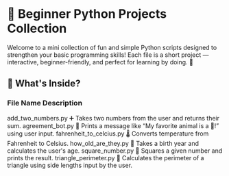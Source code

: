 
# 🐍 Beginner Python Projects Collection
Welcome to a mini collection of fun and simple Python scripts designed to strengthen your basic programming skills!
Each file is a short project — interactive, beginner-friendly, and perfect for learning by doing. 🚀

## 📂 What's Inside?
### File Name	Description
add_two_numbers.py	➕ Takes two numbers from the user and returns their sum.
agreement_bot.py	🤝 Prints a message like “My favorite animal is a 🐘!” using user input.
fahrenheit_to_celcius.py	🌡️ Converts temperature from Fahrenheit to Celsius.
how_old_are_they.py	🎂 Takes a birth year and calculates the user's age.
square_number.py	🔢 Squares a given number and prints the result.
triangle_perimeter.py	🔺 Calculates the perimeter of a triangle using side lengths input by the user.
